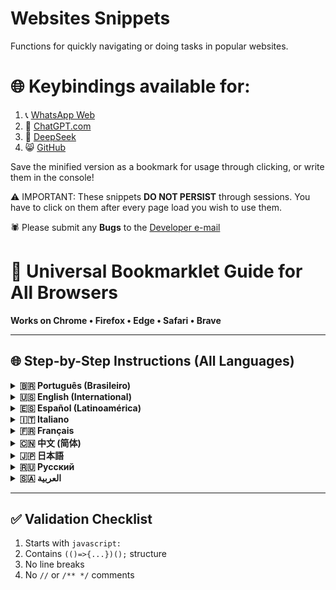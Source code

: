 # Websites Snippets

Functions for quickly navigating or doing tasks in popular websites.

# 🌐 Keybindings available for:

1. 📞 [WhatsApp Web](https://web.whatsapp.com/)
2. 🤖 [ChatGPT.com](https://chatgpt.com/)
3. 🐋 [DeepSeek](https://chat.deepseek.com/)
3. 😸 [GitHub](https://github.com/)

Save the minified version as a bookmark for usage through clicking, or write them in the console!

⚠ IMPORTANT: These snippets **DO NOT PERSIST** through sessions. You have to click on them after every page load you wish to use them.

🕷 Please submit any **Bugs** to the [Developer e-mail](mailto:aron.programador@gmail.com)

# 📘 Universal Bookmarklet Guide for All Browsers

**Works on Chrome • Firefox • Edge • Safari • Brave**

---

## 🌐 Step-by-Step Instructions (All Languages)

<details>
<summary><strong>🇧🇷 Português (Brasileiro)</strong></summary>

1. **Abra o Gerenciador de Favoritos**  
   `Ctrl + Shift + O` (Windows/Linux) ou `⌘ + Shift + O` (Mac)
2. **Clique com o botão direito** → "Adicionar nova página..."
3. **Configure:**
    - **Nome:** `Atalho Privado`
    - **URL:**
        ```
        /*COLE_AQUI_O_CÓDIGO_COMPLETO_SEM_COMENTÁRIOS*/
        ```
        ✅ **Código correto:**  
         `javascript:(()=>{...})();` (sua versão minificada)  
         🚫 **NUNCA inclua** `/** comentários */` ou linhas com `//`
</details>

<details>
<summary><strong>🇺🇸 English (International)</strong></summary>

1. **Open Bookmark Manager**  
   `Ctrl + Shift + O` (Win/Linux) / `⌘ + Shift + O` (Mac)
2. **Right-click** → "Add new bookmark..."
3. **Configure:**
    - **Name:** `Private Shortcut`
    - **URL:**
        ```
        /*PASTE_FULL_CODE_WITHOUT_COMMENTS*/
        ```
        ✅ **Valid format:**  
         `javascript:(()=>{...})();` (your minified code)  
         🚫 **NEVER include** `/** comments */` or `//` lines
</details>

<details>
<summary><strong>🇪🇸 Español (Latinoamérica)</strong></summary>

1. **Abrir Administrador de marcadores**  
   `Ctrl + Shift + O` (Windows/Linux) / `⌘ + Shift + O` (Mac)
2. **Clic derecho** → "Añadir nuevo marcador..."
3. **Configurar:**
    - **Nombre:** `Acceso Privado`
    - **URL:**
        ```
        /*PEGA_CÓDIGO_COMPLETO_SIN_COMENTARIOS*/
        ```
        ✅ **Formato válido:**  
         `javascript:(()=>{...})();` (tu código minificado)  
         🚫 **NUNCA copies** `/** comentarios */` o líneas con `//`
</details>

<details>
<summary><strong>🇮🇹 Italiano</strong></summary>

1. **Apri Gestione segnalibri**  
   `Ctrl + Shift + O` (Win/Linux) / `⌘ + Shift + O` (Mac)
2. **Tasto destro** → "Aggiungi nuovo segnalibro..."
3. **Configura:**
    - **Nome:** `Scorciatoia Privata`
    - **URL:**
        ```
        /*INCOLLA_CODICE_COMPLETO_SENZA_COMMENTI*/
        ```
        ✅ **Formato corretto:**  
         `javascript:(()=>{...})();` (il tuo codice minificato)  
         🚫 **NON includere** `/** commenti */` o righe con `//`
</details>

<details>
<summary><strong>🇫🇷 Français</strong></summary>

1. **Ouvrir Gestionnaire de marque-pages**  
   `Ctrl + Maj + O` (Win/Linux) / `⌘ + Maj + O` (Mac)
2. **Clic droit** → "Ajouter un nouveau marque-page..."
3. **Configurer:**
    - **Nom:** `Raccourci Privé`
    - **URL:**
        ```
        /*COLLEZ_CODE_COMPLET_SANS_COMMENTAIRES*/
        ```
        ✅ **Format valide:**  
         `javascript:(()=>{...})();` (votre code minifié)  
         🚫 **N'incluez JAMAIS** `/** commentaires */` ou lignes `//`
</details>

<details>
<summary><strong>🇨🇳 中文 (简体)</strong></summary>

1. **打开书签管理器**  
   `Ctrl + Shift + O` (Win/Linux) / `⌘ + Shift + O` (Mac)
2. **右键点击** → "添加新书签..."
3. **设置:**
    - **名称:** `私人快捷方式`
    - **地址:**
        ```
        /*粘贴完整无注释的代码*/
        ```
        ✅ **正确格式:**  
         `javascript:(()=>{...})();` (你的压缩代码)  
         🚫 **不要复制** `/** 注释 */` 或 `//` 开头的行
</details>

<details>
<summary><strong>🇯🇵 日本語</strong></summary>

1. **ブックマークマネージャーを開く**  
   `Ctrl + Shift + O` (Win/Linux) / `⌘ + Shift + O` (Mac)
2. **右クリック** → 「新しいブックマークを追加...」
3. **設定:**
    - **名前:** `プライベートショートカット`
    - **URL:**
        ```
        /*コメントなしの完全なコードを貼り付け*/
        ```
        ✅ **正しい形式:**  
         `javascript:(()=>{...})();` (圧縮されたコード)  
         🚫 `/** コメント */` や `//` 行は含めないでください
</details>

<details>
<summary><strong>🇷🇺 Русский</strong></summary>

1. **Откройте Менеджер закладок**  
   `Ctrl + Shift + O` (Win/Linux) / `⌘ + Shift + O` (Mac)
2. **ПКМ** → «Добавить новую закладку...»
3. **Настройте:**
    - **Имя:** `Приватный ярлык`
    - **URL:**
        ```
        /*ВСТАВЬТЕ_ПОЛНЫЙ_КОД_БЕЗ_КОММЕНТАРИЕВ*/
        ```
        ✅ **Правильный формат:**  
         `javascript:(()=>{...})();` (ваш минифицированный код)  
         🚫 **Никогда не копируйте** `/** комментарии */` или строки с `//`
</details>

<details>
<summary><strong>🇸🇦 العربية</strong></summary>

1. **افتح مدير الإشارات**  
   `Ctrl + Shift + O` (Win/Linux) / `⌘ + Shift + O` (Mac)
2. **انقر بزر الماوس الأيمن** → "إضافة إشارة جديدة..."
3. **اضبط:**
    - **الاسم:** `اختصار خاص`
    - **الرابط:**
        ```
        /*الصق_الكود_الكامل_بدون_تعليقات*/
        ```
        ✅ **التنسيق الصحيح:**  
         `javascript:(()=>{...})();` (الكود المضغوط الخاص بك)  
         🚫 **لا تنسخ أبدًا** `/** تعليقات */` أو أسطر `//`
</details>

---

## ✅ Validation Checklist

1. Starts with `javascript:`
2. Contains `(()=>{...})();` structure
3. No line breaks
4. No `//` or `/** */` comments

